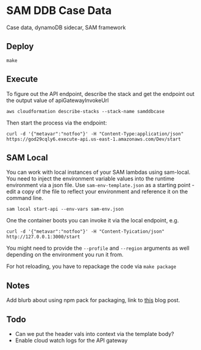 # SAM DDB Case Data

Case data, dynamoDB sidecar, SAM framework

## Deploy

```console
make
```


## Execute

To figure out the API endpoint, describe the stack and get the endpoint out the output value of apiGatewayInvokeUrl

```console
aws cloudformation describe-stacks --stack-name samddbcase
```
Then start the process via the endpoint:

```console
curl -d '{"metavar":"notfoo"}' -H "Content-Type:application/json"  https://god29cqly6.execute-api.us-east-1.amazonaws.com/Dev/start
```

## SAM Local

You can work with local instances of your SAM lambdas using sam-local. You need to inject the environment variable values into the runtime environment via a json file. Use `sam-env-template.json` as a starting point - edit a copy of the file to reflect your environment and reference it on the command line.  

```console
sam local start-api --env-vars sam-env.json
```

One the container boots you can invoke it via the local endpoint, e.g.

```console
curl -d '{"metavar":"notfoo"}' -H "Content-Tyication/json" http://127.0.0.1:3000/start
```

You might need to provide the `--profile` and `--region` arguments as well depending on the environment you run it from.

For hot reloading, you have to repackage the code via `make package`

## Notes

Add blurb about using npm pack for packaging, link to [this](https://hackernoon.com/package-lambda-functions-the-easy-way-with-npm-e38fc14613ba) blog post.

## Todo

* Can we put the header vals into context via the template body?
* Enable cloud watch logs for the API gateway